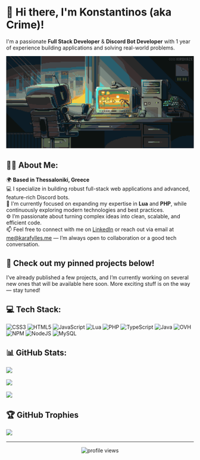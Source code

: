 <!-- Right-aligned image with spacing -->
# 👋 Hi there, I'm Konstantinos (aka Crime)!
<!-- Right-aligned image with spacing -->

I'm a passionate **Full Stack Developer** & **Discord Bot Developer** with 1 year of experience building applications and solving real-world problems.

![Design and Development](https://github.com/Crimeeee/Crimeeee/blob/main/crimedev.gif)

## 👨‍💻 About Me:
🌍 **Based in Thessaloniki, Greece**  
💻 I specialize in building robust full-stack web applications and advanced, feature-rich Discord bots.  
🌱 I'm currently focused on expanding my expertise in **Lua** and **PHP**, while continuously exploring modern technologies and best practices.  
⚙️ I’m passionate about turning complex ideas into clean, scalable, and efficient code.  
📫 Feel free to connect with me on [LinkedIn](https://www.linkedin.com/in/konstantinos-karafylles-2171b130a/) or reach out via email at [me@karafylles.me](mailto:me@karafylles.me) — I’m always open to collaboration or a good tech conversation.

## 🚀 Check out my pinned projects below!  
I’ve already published a few projects, and I’m currently working on several new ones that will be available here soon. More exciting stuff is on the way — stay tuned!

## 💻 Tech Stack:
![CSS3](https://img.shields.io/badge/css3-%231572B6.svg?style=for-the-badge&logo=css3&logoColor=white)
![HTML5](https://img.shields.io/badge/html5-%23E34F26.svg?style=for-the-badge&logo=html5&logoColor=white)
![JavaScript](https://img.shields.io/badge/javascript-%23323330.svg?style=for-the-badge&logo=javascript&logoColor=%23F7DF1E)
![Lua](https://img.shields.io/badge/lua-%232C2D72.svg?style=for-the-badge&logo=lua&logoColor=white)
![PHP](https://img.shields.io/badge/php-%23777BB4.svg?style=for-the-badge&logo=php&logoColor=white)
![TypeScript](https://img.shields.io/badge/typescript-%23007ACC.svg?style=for-the-badge&logo=typescript&logoColor=white)
![Java](https://img.shields.io/badge/java-%23ED8B00.svg?style=for-the-badge&logo=openjdk&logoColor=white)
![OVH](https://img.shields.io/badge/ovh-%23123F6D.svg?style=for-the-badge&logo=ovh&logoColor=#123F6D)
![NPM](https://img.shields.io/badge/NPM-%23CB3837.svg?style=for-the-badge&logo=npm&logoColor=white)
![NodeJS](https://img.shields.io/badge/node.js-6DA55F?style=for-the-badge&logo=node.js&logoColor=white)
![MySQL](https://img.shields.io/badge/mysql-4479A1.svg?style=for-the-badge&logo=mysql&logoColor=white)

## 📊 GitHub Stats:
<!-- GitHub Stats -->
![](https://github-readme-stats.vercel.app/api?username=Crimeeee&theme=aura&hide_border=false&include_all_commits=true&count_private=true)

<!-- GitHub Streak -->
![](https://nirzak-streak-stats.vercel.app/?user=Crimeeee&theme=aura&hide_border=false)

<!-- Top Languages -->
![](https://github-readme-stats.vercel.app/api/top-langs/?username=Crimeeee&theme=aura&hide_border=false&layout=compact&langs_count=8)

## 🏆 GitHub Trophies
![](https://github-profile-trophy.vercel.app/?username=Crimeeee&theme=radical&no-frame=false&no-bg=false&margin-w=4)

---

<p align="center">
  <img src="https://img.shields.io/badge/Profile%20Views-69-blueviolet?style=flat-square&logo=github" alt="profile views" />
</p>
<!-- Proudly created with GPRM ( https://gprm.itsvg.in ) -->
